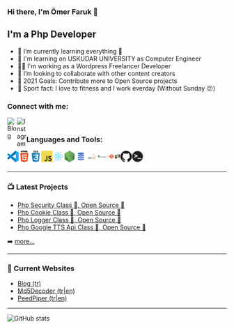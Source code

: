 ### Hi there, I'm Ömer Faruk  👋


## I'm a Php Developer

- 🌱 I’m currently learning everything 🤣 
- 🏫 I'm learning on USKUDAR UNIVERSITY as Computer Engineer
- 👨‍💻 I'm working as a Wordpress Freelancer Developer 
- 👯 I’m looking to collaborate with other content creators
- 🥅 2021 Goals: Contribute more to Open Source projects
- 💪 Sport fact: I love to fitness and I work everday (Without Sunday 😕)

### Connect with me:

[<img align="left" alt="Blog" width="22px" src="https://cdn-icons-png.flaticon.com/512/1330/1330233.png" />][blog]
[<img align="left" alt="Instagram" width="22px" src="https://cdn.jsdelivr.net/npm/simple-icons@v3/icons/instagram.svg" />][instagram]

<br />

### Languages and Tools:

<img align="left" alt="Visual Studio Code" width="26px" src="https://raw.githubusercontent.com/github/explore/80688e429a7d4ef2fca1e82350fe8e3517d3494d/topics/visual-studio-code/visual-studio-code.png" />
<img align="left" alt="HTML5" width="26px" src="https://raw.githubusercontent.com/github/explore/80688e429a7d4ef2fca1e82350fe8e3517d3494d/topics/html/html.png" />
<img align="left" alt="CSS3" width="26px" src="https://raw.githubusercontent.com/github/explore/80688e429a7d4ef2fca1e82350fe8e3517d3494d/topics/css/css.png" />
<img align="left" alt="JavaScript" width="26px" src="https://raw.githubusercontent.com/github/explore/80688e429a7d4ef2fca1e82350fe8e3517d3494d/topics/javascript/javascript.png" />
<img align="left" alt="React" width="26px" src="https://raw.githubusercontent.com/github/explore/80688e429a7d4ef2fca1e82350fe8e3517d3494d/topics/react/react.png" />
<img align="left" alt="Node.js" width="26px" src="https://raw.githubusercontent.com/github/explore/80688e429a7d4ef2fca1e82350fe8e3517d3494d/topics/nodejs/nodejs.png" />
<img align="left" alt="SQL" width="26px" src="https://raw.githubusercontent.com/github/explore/80688e429a7d4ef2fca1e82350fe8e3517d3494d/topics/sql/sql.png" />
<img align="left" alt="MySQL" width="26px" src="https://raw.githubusercontent.com/github/explore/80688e429a7d4ef2fca1e82350fe8e3517d3494d/topics/mysql/mysql.png" />
<img align="left" alt="MongoDB" width="26px" src="https://raw.githubusercontent.com/github/explore/80688e429a7d4ef2fca1e82350fe8e3517d3494d/topics/mongodb/mongodb.png" />
<img align="left" alt="Git" width="26px" src="https://raw.githubusercontent.com/github/explore/80688e429a7d4ef2fca1e82350fe8e3517d3494d/topics/git/git.png" />
<img align="left" alt="GitHub" width="26px" src="https://raw.githubusercontent.com/github/explore/78df643247d429f6cc873026c0622819ad797942/topics/github/github.png" />
<img align="left" alt="Terminal" width="26px" src="https://raw.githubusercontent.com/github/explore/80688e429a7d4ef2fca1e82350fe8e3517d3494d/topics/terminal/terminal.png" />

<br />
<br />

---

### 📺 Latest Projects


- [Php Security Class 🚀, Open Source 💪](https://github.com/omerfdmrl/waf)
- [Php Cookie Class 🚀, Open Source 💪](https://github.com/omerfdmrl/cookie)
- [Php Logger Class 🚀, Open Source 💪](https://github.com/omerfdmrl/logger)
- [Php Google TTS Api Class 🚀, Open Source 💪](https://github.com/omerfdmrl/tts)


➡️ [more...](https://github.com/omerfdmrl?tab=repositories)

---

### 📕 Current Websites

- [Blog (tr)](https://omerdemirel.com.tr)
- [Md5Decoder (tr|en)](https://md5decoder.net)
- [PeedPiper (tr|en)](https://peedpiper.com)


---

 ![GitHub stats](https://github-readme-stats.vercel.app/api?username=omerfdmrl&show_icons=true&theme=radical)


[website]: https://github.com/omerfdmrl
[instagram]: https://instagram.com/omerfdmrl
[linkedin]: https://www.linkedin.com/in/omerfdmrl/
[blog]: https://omerdemirel.com.tr

